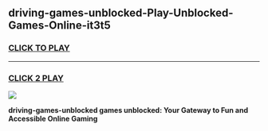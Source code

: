 
## driving-games-unblocked-Play-Unblocked-Games-Online-it3t5
<h3>
<a href="https://premium76.site?title=driving-games-unblocked&ref=25A">CLICK TO PLAY</a></h3>
<hr>

<h3>
<a href="https://premium76.site?title=driving-games-unblocked&ref=25A">CLICK 2 PLAY</a>
  
</h3>

<a href="https://premium76.site?title=driving-games-unblocked&ref=25A"><img src="https://clearcache.store/games.png"></a>


**driving-games-unblocked games unblocked: Your Gateway to Fun and Accessible Online Gaming**
